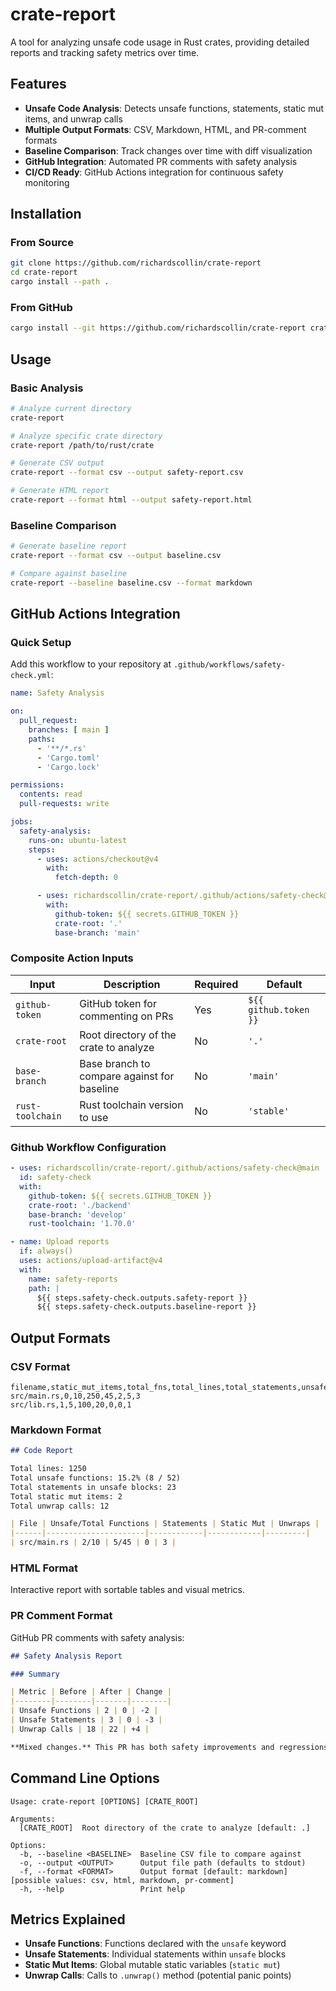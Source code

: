 # crate-report

A tool for analyzing unsafe code usage in Rust crates, providing detailed reports and tracking safety metrics over time.

## Features

- **Unsafe Code Analysis**: Detects unsafe functions, statements, static mut items, and unwrap calls
- **Multiple Output Formats**: CSV, Markdown, HTML, and PR-comment formats
- **Baseline Comparison**: Track changes over time with diff visualization
- **GitHub Integration**: Automated PR comments with safety analysis
- **CI/CD Ready**: GitHub Actions integration for continuous safety monitoring

## Installation

### From Source

```bash
git clone https://github.com/richardscollin/crate-report
cd crate-report
cargo install --path .
```

### From GitHub

```bash
cargo install --git https://github.com/richardscollin/crate-report crate-report
```

## Usage

### Basic Analysis

```bash
# Analyze current directory
crate-report

# Analyze specific crate directory
crate-report /path/to/rust/crate

# Generate CSV output
crate-report --format csv --output safety-report.csv

# Generate HTML report
crate-report --format html --output safety-report.html
```

### Baseline Comparison

```bash
# Generate baseline report
crate-report --format csv --output baseline.csv

# Compare against baseline
crate-report --baseline baseline.csv --format markdown
```

## GitHub Actions Integration

### Quick Setup

Add this workflow to your repository at `.github/workflows/safety-check.yml`:

```yaml
name: Safety Analysis

on:
  pull_request:
    branches: [ main ]
    paths:
      - '**/*.rs'
      - 'Cargo.toml'
      - 'Cargo.lock'

permissions:
  contents: read
  pull-requests: write

jobs:
  safety-analysis:
    runs-on: ubuntu-latest
    steps:
      - uses: actions/checkout@v4
        with:
          fetch-depth: 0

      - uses: richardscollin/crate-report/.github/actions/safety-check@main
        with:
          github-token: ${{ secrets.GITHUB_TOKEN }}
          crate-root: '.'
          base-branch: 'main'
```

### Composite Action Inputs

| Input | Description | Required | Default |
|-------|-------------|----------|---------|
| `github-token` | GitHub token for commenting on PRs | Yes | `${{ github.token }}` |
| `crate-root` | Root directory of the crate to analyze | No | `'.'` |
| `base-branch` | Base branch to compare against for baseline | No | `'main'` |
| `rust-toolchain` | Rust toolchain version to use | No | `'stable'` |

### Github Workflow Configuration

```yaml
- uses: richardscollin/crate-report/.github/actions/safety-check@main
  id: safety-check
  with:
    github-token: ${{ secrets.GITHUB_TOKEN }}
    crate-root: './backend'
    base-branch: 'develop'
    rust-toolchain: '1.70.0'

- name: Upload reports
  if: always()
  uses: actions/upload-artifact@v4
  with:
    name: safety-reports
    path: |
      ${{ steps.safety-check.outputs.safety-report }}
      ${{ steps.safety-check.outputs.baseline-report }}
```

## Output Formats

### CSV Format

```csv
filename,static_mut_items,total_fns,total_lines,total_statements,unsafe_fns,unsafe_statements,unwraps
src/main.rs,0,10,250,45,2,5,3
src/lib.rs,1,5,100,20,0,0,1
```

### Markdown Format

```markdown
## Code Report

Total lines: 1250
Total unsafe functions: 15.2% (8 / 52)
Total statements in unsafe blocks: 23
Total static mut items: 2
Total unwrap calls: 12

| File | Unsafe/Total Functions | Statements | Static Mut | Unwraps |
|------|----------------------|------------|------------|---------|
| src/main.rs | 2/10 | 5/45 | 0 | 3 |
```

### HTML Format

Interactive report with sortable tables and visual metrics.

### PR Comment Format

GitHub PR comments with safety analysis:

```markdown
## Safety Analysis Report

### Summary

| Metric | Before | After | Change |
|--------|--------|-------|--------|
| Unsafe Functions | 2 | 0 | -2 |
| Unsafe Statements | 3 | 0 | -3 |
| Unwrap Calls | 18 | 22 | +4 |

**Mixed changes.** This PR has both safety improvements and regressions.
```

## Command Line Options

```
Usage: crate-report [OPTIONS] [CRATE_ROOT]

Arguments:
  [CRATE_ROOT]  Root directory of the crate to analyze [default: .]

Options:
  -b, --baseline <BASELINE>  Baseline CSV file to compare against
  -o, --output <OUTPUT>      Output file path (defaults to stdout)
  -f, --format <FORMAT>      Output format [default: markdown] [possible values: csv, html, markdown, pr-comment]
  -h, --help                 Print help
```

## Metrics Explained

- **Unsafe Functions**: Functions declared with the `unsafe` keyword
- **Unsafe Statements**: Individual statements within `unsafe` blocks
- **Static Mut Items**: Global mutable static variables (`static mut`)
- **Unwrap Calls**: Calls to `.unwrap()` method (potential panic points)
